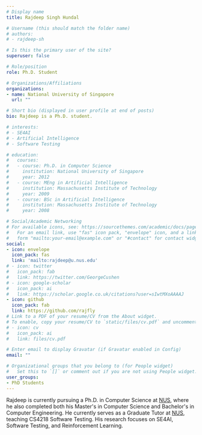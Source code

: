 ```yaml
---
# Display name
title: Rajdeep Singh Hundal

# Username (this should match the folder name)
# authors:
# - rajdeep-sh

# Is this the primary user of the site?
superuser: false

# Role/position
role: Ph.D. Student

# Organizations/Affiliations
organizations:
- name: National University of Singapore
  url: ""

# Short bio (displayed in user profile at end of posts)
bio: Rajdeep is a Ph.D. student.

# interests:
# - SE4AI 
# - Artificial Intelligence
# - Software Testing 

# education:
#   courses:
#   - course: Ph.D. in Computer Science 
#     institution: National University of Singapore 
#     year: 2012
#   - course: MEng in Artificial Intelligence
#     institution: Massachusetts Institute of Technology
#     year: 2009
#   - course: BSc in Artificial Intelligence
#     institution: Massachusetts Institute of Technology
#     year: 2008

# Social/Academic Networking
# For available icons, see: https://sourcethemes.com/academic/docs/page-builder/#icons
#   For an email link, use "fas" icon pack, "envelope" icon, and a link in the
#   form "mailto:your-email@example.com" or "#contact" for contact widget.
social:
- icon: envelope
  icon_pack: fas
  link: 'mailto:rajdeep@u.nus.edu'
# - icon: twitter
#   icon_pack: fab
#   link: https://twitter.com/GeorgeCushen
# - icon: google-scholar
#   icon_pack: ai
#   link: https://scholar.google.co.uk/citations?user=sIwtMXoAAAAJ
- icon: github
  icon_pack: fab
  link: https://github.com/rajfly
# Link to a PDF of your resume/CV from the About widget.
# To enable, copy your resume/CV to `static/files/cv.pdf` and uncomment the lines below.
# - icon: cv
#   icon_pack: ai
#   link: files/cv.pdf

# Enter email to display Gravatar (if Gravatar enabled in Config)
email: ""

# Organizational groups that you belong to (for People widget)
#   Set this to `[]` or comment out if you are not using People widget.
user_groups:
- PhD Students
---
```


Rajdeep is currently pursuing a Ph.D. in Computer Science at [NUS](https://nus.edu.sg/), where he also completed both his Master's in Computer Science and Bachelor's in Computer Engineering. He currently serves as a Graduate Tutor at [NUS](https://nus.edu.sg/), teaching CS4218 Software Testing. His research focuses on SE4AI, Software Testing, and Reinforcement Learning.